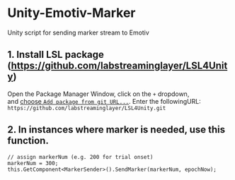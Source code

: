 # Unity-Emotiv-Marker
Unity script for sending marker stream to Emotiv


## 1. Install LSL package (https://github.com/labstreaminglayer/LSL4Unity)

Open the Package Manager Window, click on the `+` dropdown, and [choose `Add package from git URL...`](https://docs.unity3d.com/Manual/upm-ui-giturl.html). Enter the followingURL:   
    `https://github.com/labstreaminglayer/LSL4Unity.git`

## 2. In instances where marker is needed, use this function.

```
// assign markerNum (e.g. 200 for trial onset)
markerNum = 300;
this.GetComponent<MarkerSender>().SendMarker(markerNum, epochNow);
```
